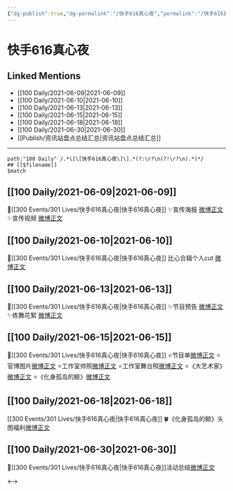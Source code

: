 ```yaml
---
{"dg-publish":true,"dg-permalink":"/快手616真心夜","permalink":"/快手616真心夜/","created":"2023-04-09T21:33:49.000+08:00","updated":"2023-04-10T16:20:44.000+08:00"}
---
```


# 快手616真心夜

## Linked Mentions
- [[100 Daily/2021-06-09\|2021-06-09]]
- [[100 Daily/2021-06-10\|2021-06-10]]
- [[100 Daily/2021-06-13\|2021-06-13]]
- [[100 Daily/2021-06-15\|2021-06-15]]
- [[100 Daily/2021-06-18\|2021-06-18]]
- [[100 Daily/2021-06-30\|2021-06-30]]
- [[Publish/资讯站盘点总结汇总\|资讯站盘点总结汇总]]


---

```expander
path:"100 Daily" /.*\[\[快手616真心夜\]\].*(?:\r?\n(?!\r?\n).*)*/
## [[$filename]]
$match
```
## [[100 Daily/2021-06-09\|2021-06-09]]
🌟[[300 Events/301 Lives/快手616真心夜\|快手616真心夜]]
✨宣传海报 [微博正文](https://m.weibo.cn/6466290670/4646118681740648)
✨宣传视频 [微博正文](https://m.weibo.cn/6466290670/4646139511705465)
## [[100 Daily/2021-06-10\|2021-06-10]]
💫[[300 Events/301 Lives/快手616真心夜\|快手616真心夜]] 比心合辑个人cut [微博正文](https://m.weibo.cn/6466290670/4646587542013848)

## [[100 Daily/2021-06-13\|2021-06-13]]
💫[[300 Events/301 Lives/快手616真心夜\|快手616真心夜]]
✨节目预告 [微博正文](https://m.weibo.cn/6466290670/4647673816419150)
✨练舞花絮 [微博正文](https://m.weibo.cn/6466290670/4647744536581918)
## [[100 Daily/2021-06-15\|2021-06-15]]
💫[[300 Events/301 Lives/快手616真心夜\|快手616真心夜]]
⭐节目单[微博正文](https://m.weibo.cn/6466290670/4648299309564166)
⭐官博图片[微博正文](https://m.weibo.cn/6466290670/4648472706551160)
⭐工作室帅照[微博正文](https://m.weibo.cn/6466290670/4648482173092787)
⭐工作室舞台照[微博正文](https://m.weibo.cn/6466290670/4648487616513658)
⭐《大艺术家》[微博正文](https://m.weibo.cn/6466290670/4648471095939501)
⭐《化身孤岛的鲸》[微博正文](https://m.weibo.cn/6466290670/4648471733473667)
## [[100 Daily/2021-06-18\|2021-06-18]]
[[300 Events/301 Lives/快手616真心夜\|快手616真心夜]]
🍀《化身孤岛的鲸》头图福利[微博正文](https://m.weibo.cn/6466290670/4649424918153455)
## [[100 Daily/2021-06-30\|2021-06-30]]
🌟[[300 Events/301 Lives/快手616真心夜\|快手616真心夜]]活动总结[微博正文](https://weibo.com/detail/4653904555674588)

<-->